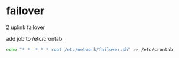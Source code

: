 # failover
2 uplink failover

add job to /etc/crontab

```bash
echo "* *  * * * root /etc/network/failover.sh" >> /etc/crontab
```
